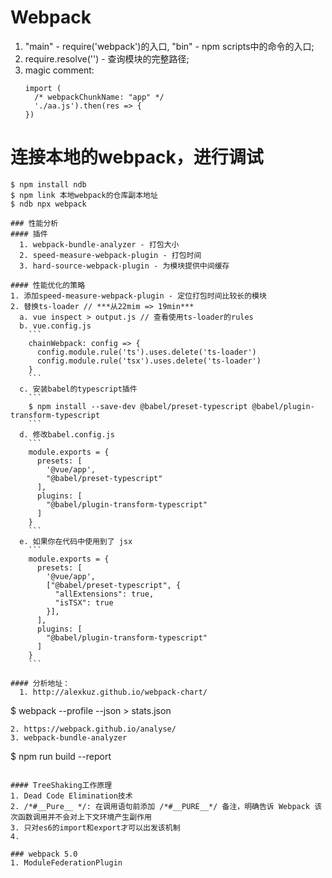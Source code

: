 # Webpack

1. "main" - require('webpack')的入口, "bin" - npm scripts中的命令的入口;
2. require.resolve('') - 查询模块的完整路径;
3. magic comment:
    ```
    import (
      /* webpackChunkName: "app" */
      './aa.js').then(res => {
    })
    ```

# 连接本地的webpack，进行调试
```
$ npm install ndb
$ npm link 本地webpack的仓库副本地址
$ ndb npx webpack

### 性能分析
#### 插件
  1. webpack-bundle-analyzer - 打包大小
  2. speed-measure-webpack-plugin - 打包时间
  3. hard-source-webpack-plugin - 为模块提供中间缓存

#### 性能优化的策略
1. 添加speed-measure-webpack-plugin - 定位打包时间比较长的模块
2. 替换ts-loader // ***从22mim => 19min***
  a. vue inspect > output.js // 查看使用ts-loader的rules
  b. vue.config.js
    ```
    chainWebpack: config => {
      config.module.rule('ts').uses.delete('ts-loader')
      config.module.rule('tsx').uses.delete('ts-loader')
    }
    ```
  c. 安装babel的typescript插件
    ```
    $ npm install --save-dev @babel/preset-typescript @babel/plugin-transform-typescript
    ```
  d. 修改babel.config.js
    ```
    module.exports = {
      presets: [
        '@vue/app',
        "@babel/preset-typescript"
      ],
      plugins: [
        "@babel/plugin-transform-typescript"
      ]
    }
    ```
  e. 如果你在代码中使用到了 jsx
    ```
    module.exports = {
      presets: [
        '@vue/app',
        ["@babel/preset-typescript", {
          "allExtensions": true,
          "isTSX": true
        }],
      ],
      plugins: [
        "@babel/plugin-transform-typescript"
      ]
    }
    ```

#### 分析地址：
  1. http://alexkuz.github.io/webpack-chart/
  ```
  $ webpack --profile --json > stats.json
  ```
  2. https://webpack.github.io/analyse/
  3. webpack-bundle-analyzer
  ```
  $ npm run build --report
  ```

#### TreeShaking工作原理
  1. Dead Code Elimination技术
  2. /*#__Pure__ */: 在调用语句前添加 /*#__PURE__*/ 备注，明确告诉 Webpack 该次函数调用并不会对上下文环境产生副作用
  3. 只对es6的import和export才可以出发该机制
  4. 

### webpack 5.0
1. ModuleFederationPlugin